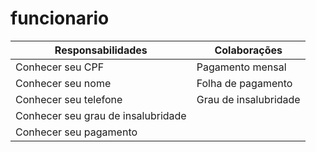 # funcionario

| Responsabilidades | Colaborações |
|-------------------|--------------|
| Conhecer seu CPF | Pagamento mensal |
| Conhecer seu nome | Folha de pagamento |
| Conhecer seu telefone | Grau de insalubridade |
| Conhecer seu grau de insalubridade |  |
| Conhecer seu pagamento |  |

